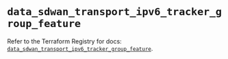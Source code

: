 # `data_sdwan_transport_ipv6_tracker_group_feature`

Refer to the Terraform Registry for docs: [`data_sdwan_transport_ipv6_tracker_group_feature`](https://registry.terraform.io/providers/ciscodevnet/sdwan/0.8.0/docs/data-sources/transport_ipv6_tracker_group_feature).
